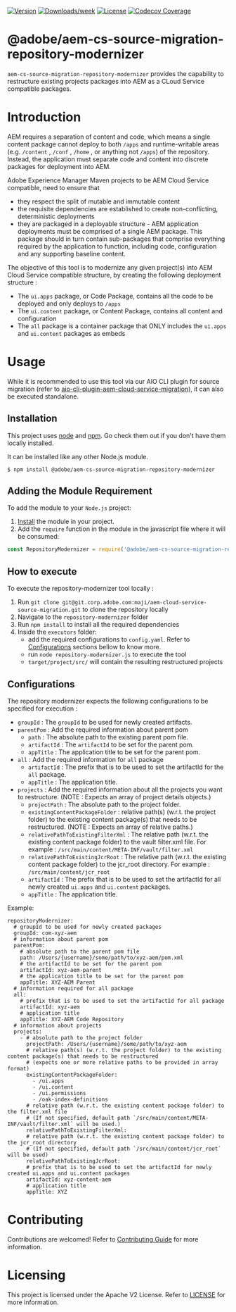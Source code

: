 <!--
Copyright 2020 Adobe. All rights reserved.
This file is licensed to you under the Apache License, Version 2.0 (the "License");
you may not use this file except in compliance with the License. You may obtain a copy
of the License at http://www.apache.org/licenses/LICENSE-2.0

Unless required by applicable law or agreed to in writing, software distributed under
the License is distributed on an "AS IS" BASIS, WITHOUT WARRANTIES OR REPRESENTATIONS
OF ANY KIND, either express or implied. See the License for the specific language
governing permissions and limitations under the License.
-->

[![Version](https://img.shields.io/npm/v/@adobe/aem-cs-source-migration-repository-modernizer.svg)](https://npmjs.org/package/@adobe/aem-cs-source-migration-repository-modernizer)
[![Downloads/week](https://img.shields.io/npm/dw/@adobe/aem-cs-source-migration-repository-modernizer.svg)](https://npmjs.org/package/@adobe/aem-cs-source-migration-repository-modernizer)
[![License](https://img.shields.io/badge/License-Apache%202.0-blue.svg)](https://opensource.org/licenses/Apache-2.0)
[![Codecov Coverage](https://img.shields.io/codecov/c/github/adobe/aem-cs-source-migration-repository-modernizer/master.svg?style=flat-square)](https://codecov.io/gh/adobe/aem-cs-source-migration-repository-modernizer/)

# @adobe/aem-cs-source-migration-repository-modernizer

`aem-cs-source-migration-repository-modernizer` provides the capability to restructure existing projects packages into
 AEM as a CLoud Service compatible packages.


# Introduction

AEM requires a separation of content and code, which means a single content package cannot deploy
 to both `/apps` and runtime-writable areas (e.g. `/content` , `/conf` , `/home` , or anything not
 `/apps`) of the repository. Instead, the application must separate code and content into discrete
 packages for deployment into AEM.

Adobe Experience Manager Maven projects to be AEM Cloud Service compatible, need to ensure that
* they respect the split of mutable and immutable content
* the requisite dependencies are established to create non-conflicting, deterministic deployments
* they are packaged in a deployable structure - AEM application deployments must be comprised
  of a single AEM package. This package should in turn contain sub-packages that comprise 
  everything required by the application to function, including code, configuration and any
  supporting baseline content.
 
The objective of this tool is to modernize any given project(s) into AEM Cloud Service compatible
 structure, by creating the following deployment structure :
-   The `ui.apps` package, or Code Package, contains all the code to be deployed and only deploys
 to `/apps`
-   The `ui.content` package, or Content Package, contains all content and configuration
-   The `all` package is a container package that ONLY includes the `ui.apps` and `ui.content`
 packages as embeds

# Usage

While it is recommended to use this tool via our AIO CLI plugin for source migration (refer to [aio-cli-plugin-aem-cloud-service-migration](https://git.corp.adobe.com/maji/aio-cli-plugin-aem-cloud-service-migration)),
 it can also be executed standalone.
 

## Installation

This project uses [node](http://nodejs.org) and [npm](https://npmjs.com). Go check them out if
 you don't have them locally installed.

It can be installed like any other Node.js module.

```shell script
$ npm install @adobe/aem-cs-source-migration-repository-modernizer
```

## Adding the Module Requirement

To add the module to your `Node.js` project:

1. [Install](#install) the module in your project.
2. Add the `require` function in the module in the javascript file where it will be consumed:

```javascript
const RepositoryModernizer = require('@adobe/aem-cs-source-migration-repository-modernizer');
```

## How to execute

To execute the repository-modernizer tool locally :
1. Run `git clone git@git.corp.adobe.com:maji/aem-cloud-service-source-migration.git` to clone the
 repository locally
2. Navigate to the `repository-modernizer` folder
3. Run `npm install` to install all the required dependencies
4. Inside the `executors` folder:
    * add the required configurations to `config.yaml`. Refer to [Configurations](#configurations)
     sections bellow to know more.
    * run `node repository-modernizer.js` to execute the tool
    * `target/project/src/` will contain the resulting restructured projects

## Configurations

The repository modernizer expects the following configurations to be specified for execution :

-   `groupId` : The `groupId` to be used for newly created artifacts.
-   `parentPom` : Add the required information about parent pom
    - `path` : The absolute path to the existing parent pom file.
    - `artifactId` : The `artifactId` to be set for the parent pom.
    - `appTitle` : The application title to be set for the parent pom.
-   `all` : Add the required information for `all` package
    - `artifactId` : The prefix that is to be used to set the artifactId for the `all` package.
    - `appTitle` : The application title.
-   `projects` : Add the required information about all the projects you want to restructure.
    (NOTE : Expects an array of project details objects.)
    -   `projectPath` : The absolute path to the project folder.
    -   `existingContentPackageFolder` : relative path(s) (w.r.t. the project folder) to the existing
     content package(s) that needs to be restructured. (NOTE : Expects an array of relative paths.)
    -   `relativePathToExistingFilterXml` : The relative path (w.r.t. the existing content package
        folder) to the vault filter.xml file. For example : `/src/main/content/META-INF/vault/filter.xml`
    -   `relativePathToExistingJcrRoot` : The relative path (w.r.t. the existing content package
        folder) to the jcr_root directory. For example : `/src/main/content/jcr_root`
    -   `artifactId` : The prefix that is to be used to set the artifactId for all newly
        created `ui.apps` and `ui.content` packages.
    -   `appTitle` : The application title.

Example:

```@yaml
repositoryModernizer:
  # groupId to be used for newly created packages
  groupId: com-xyz-aem
  # information about parent pom
  parentPom:
    # absolute path to the parent pom file
    path: /Users/{username}/some/path/to/xyz-aem/pom.xml
    # the artifactId to be set for the parent pom
    artifactId: xyz-aem-parent
    # the application title to be set for the parent pom
    appTitle: XYZ-AEM Parent
  # information required for all package
  all:
    # prefix that is to be used to set the artifactId for all package
    artifactId: xyz-aem
    # application title
    appTitle: XYZ-AEM Code Repository
  # information about projects
  projects:
    - # absolute path to the project folder
      projectPath: /Users/{username}/some/path/to/xyz-aem
      # relative path(s) (w.r.t. the project folder) to the existing content package(s) that needs to be restructured
      # (expects one or more relative paths to be provided in array format)
      existingContentPackageFolder:
        - /ui.apps
        - /ui.content
        - /ui.permissions
        - /oak-index-definitions
      # relative path (w.r.t. the existing content package folder) to the filter.xml file
      # (If not specified, default path `/src/main/content/META-INF/vault/filter.xml` will be used.)
      relativePathToExistingFilterXml:
      # relative path (w.r.t. the existing content package folder) to the jcr_root directory
      # (If not specified, default path `/src/main/content/jcr_root` will be used)
      relativePathToExistingJcrRoot:
      # prefix that is to be used to set the artifactId for newly created ui.apps and ui.content packages
      artifactId: xyz-content-aem
      # application title
      appTitle: XYZ
```

# Contributing

Contributions are welcomed! Refer to [Contributing Guide](../../CONTRIBUTING.md) for more information.

# Licensing

This project is licensed under the Apache V2 License. Refer to [LICENSE](../../LICENSE) for more information.
